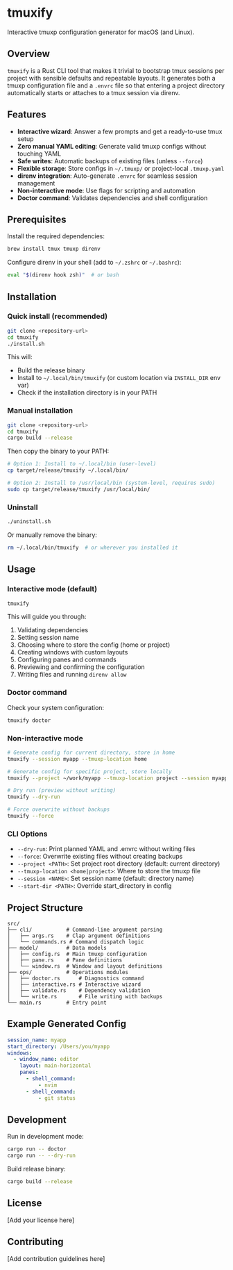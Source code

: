 # tmuxify

Interactive tmuxp configuration generator for macOS (and Linux).

## Overview

`tmuxify` is a Rust CLI tool that makes it trivial to bootstrap tmux sessions per project with sensible defaults and repeatable layouts. It generates both a tmuxp configuration file and a `.envrc` file so that entering a project directory automatically starts or attaches to a tmux session via direnv.

## Features

- **Interactive wizard**: Answer a few prompts and get a ready-to-use tmux setup
- **Zero manual YAML editing**: Generate valid tmuxp configs without touching YAML
- **Safe writes**: Automatic backups of existing files (unless `--force`)
- **Flexible storage**: Store configs in `~/.tmuxp/` or project-local `.tmuxp.yaml`
- **direnv integration**: Auto-generate `.envrc` for seamless session management
- **Non-interactive mode**: Use flags for scripting and automation
- **Doctor command**: Validates dependencies and shell configuration

## Prerequisites

Install the required dependencies:

```bash
brew install tmux tmuxp direnv
```

Configure direnv in your shell (add to `~/.zshrc` or `~/.bashrc`):

```bash
eval "$(direnv hook zsh)"  # or bash
```

## Installation

### Quick install (recommended)

```bash
git clone <repository-url>
cd tmuxify
./install.sh
```

This will:
- Build the release binary
- Install to `~/.local/bin/tmuxify` (or custom location via `INSTALL_DIR` env var)
- Check if the installation directory is in your PATH

### Manual installation

```bash
git clone <repository-url>
cd tmuxify
cargo build --release
```

Then copy the binary to your PATH:

```bash
# Option 1: Install to ~/.local/bin (user-level)
cp target/release/tmuxify ~/.local/bin/

# Option 2: Install to /usr/local/bin (system-level, requires sudo)
sudo cp target/release/tmuxify /usr/local/bin/
```

### Uninstall

```bash
./uninstall.sh
```

Or manually remove the binary:

```bash
rm ~/.local/bin/tmuxify  # or wherever you installed it
```

## Usage

### Interactive mode (default)

```bash
tmuxify
```

This will guide you through:
1. Validating dependencies
2. Setting session name
3. Choosing where to store the config (home or project)
4. Creating windows with custom layouts
5. Configuring panes and commands
6. Previewing and confirming the configuration
7. Writing files and running `direnv allow`

### Doctor command

Check your system configuration:

```bash
tmuxify doctor
```

### Non-interactive mode

```bash
# Generate config for current directory, store in home
tmuxify --session myapp --tmuxp-location home

# Generate config for specific project, store locally
tmuxify --project ~/work/myapp --tmuxp-location project --session myapp

# Dry run (preview without writing)
tmuxify --dry-run

# Force overwrite without backups
tmuxify --force
```

### CLI Options

- `--dry-run`: Print planned YAML and .envrc without writing files
- `--force`: Overwrite existing files without creating backups
- `--project <PATH>`: Set project root directory (default: current directory)
- `--tmuxp-location <home|project>`: Where to store the tmuxp file
- `--session <NAME>`: Set session name (default: directory name)
- `--start-dir <PATH>`: Override start_directory in config

## Project Structure

```
src/
├── cli/           # Command-line argument parsing
│   ├── args.rs    # Clap argument definitions
│   └── commands.rs # Command dispatch logic
├── model/         # Data models
│   ├── config.rs  # Main tmuxp configuration
│   ├── pane.rs    # Pane definitions
│   └── window.rs  # Window and layout definitions
├── ops/           # Operations modules
│   ├── doctor.rs      # Diagnostics command
│   ├── interactive.rs # Interactive wizard
│   ├── validate.rs    # Dependency validation
│   └── write.rs       # File writing with backups
└── main.rs        # Entry point
```

## Example Generated Config

```yaml
session_name: myapp
start_directory: /Users/you/myapp
windows:
  - window_name: editor
    layout: main-horizontal
    panes:
      - shell_command:
          - nvim
      - shell_command:
          - git status
```

## Development

Run in development mode:

```bash
cargo run -- doctor
cargo run -- --dry-run
```

Build release binary:

```bash
cargo build --release
```

## License

[Add your license here]

## Contributing

[Add contribution guidelines here]
